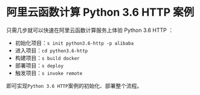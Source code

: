 # 阿里云函数计算 Python 3.6 HTTP 案例

只需几步就可以快速在阿里云函数计算服务上体验 Python 3.6 HTTP ：

- 初始化项目：`s init python3.6-http -p alibaba`
- 进入项目：`cd python3.6-http`
- 构建项目：`s build docker`
- 部署项目：`s deploy`
- 触发项目：`s invoke remote`

即可实现`Python 3.6 HTTP`案例的初始化、部署整个流程。